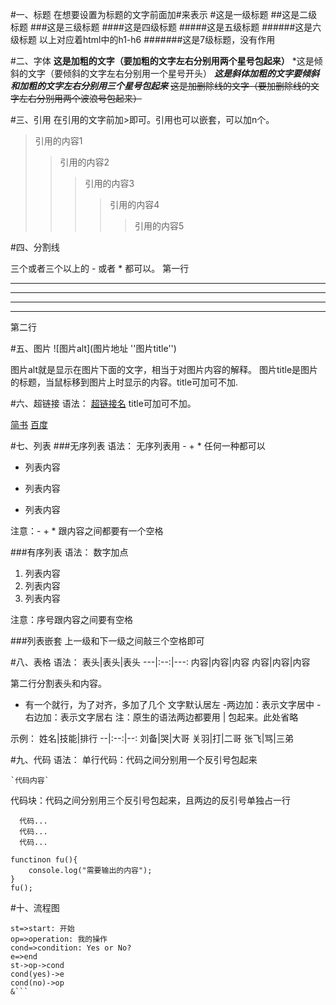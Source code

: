 #一、标题
在想要设置为标题的文字前面加#来表示
#这是一级标题
##这是二级标题
###这是三级标题
####这是四级标题
#####这是五级标题
######这是六级标题
以上对应着html中的h1-h6
#######这是7级标题，没有作用

#二、字体
**这是加粗的文字（要加粗的文字左右分别用两个星号包起来）**
*这是倾斜的文字（要倾斜的文字左右分别用一个星号开头）
***这是斜体加粗的文字要倾斜和加粗的文字左右分别用三个星号包起来***
~~这是加删除线的文字（要加删除线的文字左右分别用两个波浪号包起来）~~

#三、引用
在引用的文字前加>即可。引用也可以嵌套，可以加n个。
>引用的内容1
>>引用的内容2
>>>引用的内容3
>>>>引用的内容4
>>>>>引用的内容5

#四、分割线

三个或者三个以上的 - 或者 * 都可以。
第一行
***
*******
---
------
第二行

#五、图片
![图片alt](图片地址 ''图片title'')

图片alt就是显示在图片下面的文字，相当于对图片内容的解释。
图片title是图片的标题，当鼠标移到图片上时显示的内容。title可加可不加.

#六、超链接
语法：
[超链接名](超链接地址 "超链接title")
title可加可不加。

[简书](http://jianshu.com)
[百度](http://baidu.com)

#七、列表
###无序列表
语法：
无序列表用 - + * 任何一种都可以
- 列表内容
+ 列表内容
* 列表内容

注意：- + * 跟内容之间都要有一个空格

###有序列表
语法：
数字加点

1. 列表内容
2. 列表内容
3. 列表内容

注意：序号跟内容之间要有空格

###列表嵌套
上一级和下一级之间敲三个空格即可

#八、表格
语法：
表头|表头|表头
---|:--:|---:
内容|内容|内容
内容|内容|内容

第二行分割表头和内容。
- 有一个就行，为了对齐，多加了几个
文字默认居左
-两边加：表示文字居中
-右边加：表示文字居右
注：原生的语法两边都要用 | 包起来。此处省略

示例：
姓名|技能|排行
--|:--:|--:
刘备|哭|大哥
关羽|打|二哥
张飞|骂|三弟

#九、代码
语法：
单行代码：代码之间分别用一个反引号包起来

    `代码内容`

代码块：代码之间分别用三个反引号包起来，且两边的反引号单独占一行

```
  代码...
  代码...
  代码...
```
```
functinon fu(){
    console.log("需要输出的内容");
}
fu();
```

#十、流程图
```flow
st=>start: 开始
op=>operation: 我的操作
cond=>condition: Yes or No?
e=>end
st->op->cond
cond(yes)->e
cond(no)->op
&```
